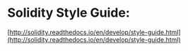# Solidity Style Guide:
[http://solidity.readthedocs.io/en/develop/style-guide.html](http://solidity.readthedocs.io/en/develop/style-guide.html)

